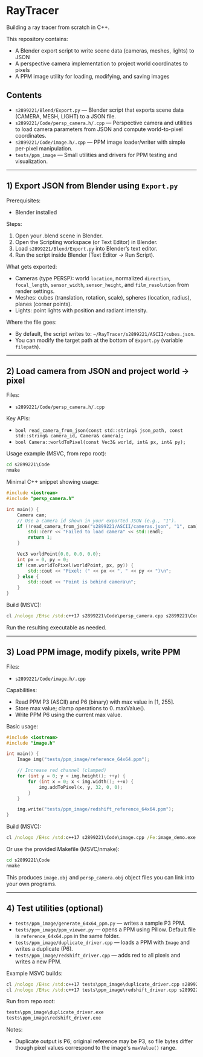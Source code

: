 # RayTracer

Building a ray tracer from scratch in C++.

This repository contains:
- A Blender export script to write scene data (cameras, meshes, lights) to JSON
- A perspective camera implementation to project world coordinates to pixels
- A PPM image utility for loading, modifying, and saving images

## Contents

- `s2899221/Blend/Export.py` — Blender script that exports scene data (CAMERA, MESH, LIGHT) to a JSON file.
- `s2899221/Code/persp_camera.h/.cpp` — Perspective camera and utilities to load camera parameters from JSON and compute world-to-pixel coordinates.
- `s2899221/Code/image.h/.cpp` — PPM image loader/writer with simple per-pixel manipulation.
- `tests/ppm_image` — Small utilities and drivers for PPM testing and visualization.

---

## 1) Export JSON from Blender using `Export.py`

Prerequisites:
- Blender installed

Steps:
1. Open your .blend scene in Blender.
2. Open the Scripting workspace (or Text Editor) in Blender.
3. Load `s2899221/Blend/Export.py` into Blender’s text editor.
4. Run the script inside Blender (Text Editor → Run Script).

What gets exported:
- Cameras (type PERSP): world `location`, normalized `direction`, `focal_length`, `sensor_width`, `sensor_height`, and `film_resolution` from render settings.
- Meshes: cubes (translation, rotation, scale), spheres (location, radius), planes (corner points).
- Lights: point lights with position and radiant intensity.

Where the file goes:
- By default, the script writes to: `~/RayTracer/s2899221/ASCII/cubes.json`.
- You can modify the target path at the bottom of `Export.py` (variable `filepath`).

---

## 2) Load camera from JSON and project world → pixel

Files:
- `s2899221/Code/persp_camera.h/.cpp`

Key APIs:
- `bool read_camera_from_json(const std::string& json_path, const std::string& camera_id, Camera& camera);`
- `bool Camera::worldToPixel(const Vec3& world, int& px, int& py);`

Usage example (MSVC, from repo root):

```bat
cd s2899221\Code
nmake
```

Minimal C++ snippet showing usage:

```cpp
#include <iostream>
#include "persp_camera.h"

int main() {
    Camera cam;
    // Use a camera id shown in your exported JSON (e.g., "1").
    if (!read_camera_from_json("s2899221/ASCII/cameras.json", "1", cam)) {
        std::cerr << "Failed to load camera" << std::endl;
        return 1;
    }

    Vec3 worldPoint{0.0, 0.0, 0.0};
    int px = 0, py = 0;
    if (cam.worldToPixel(worldPoint, px, py)) {
        std::cout << "Pixel: (" << px << ", " << py << ")\n";
    } else {
        std::cout << "Point is behind camera\n";
    }
}
```

Build (MSVC):

```bat
cl /nologo /EHsc /std:c++17 s2899221\Code\persp_camera.cpp s2899221\Code\camera.cpp /Fe:camera_demo.exe
```

Run the resulting executable as needed.

---

## 3) Load PPM image, modify pixels, write PPM

Files:
- `s2899221/Code/image.h/.cpp`

Capabilities:
- Read PPM P3 (ASCII) and P6 (binary) with max value in [1, 255].
- Store max value; clamp operations to 0..maxValue().
- Write PPM P6 using the current max value.

Basic usage:

```cpp
#include <iostream>
#include "image.h"

int main() {
    Image img("tests/ppm_image/reference_64x64.ppm");

    // Increase red channel (clamped)
    for (int y = 0; y < img.height(); ++y) {
        for (int x = 0; x < img.width(); ++x) {
            img.addToPixel(x, y, 32, 0, 0);
        }
    }

    img.write("tests/ppm_image/redshift_reference_64x64.ppm");
}
```

Build (MSVC):

```bat
cl /nologo /EHsc /std:c++17 s2899221\Code\image.cpp /Fe:image_demo.exe
```

Or use the provided Makefile (MSVC/nmake):

```bat
cd s2899221\Code
nmake
```

This produces `image.obj` and `persp_camera.obj` object files you can link into your own programs.

---

## 4) Test utilities (optional)

- `tests/ppm_image/generate_64x64_ppm.py` — writes a sample P3 PPM.
- `tests/ppm_image/ppm_viewer.py` — opens a PPM using Pillow. Default file is `reference_64x64.ppm` in the same folder.
- `tests/ppm_image/duplicate_driver.cpp` — loads a PPM with `Image` and writes a duplicate (P6).
- `tests/ppm_image/redshift_driver.cpp` — adds red to all pixels and writes a new PPM.

Example MSVC builds:

```bat
cl /nologo /EHsc /std:c++17 tests\ppm_image\duplicate_driver.cpp s2899221\Code\image.cpp /Fe:tests\ppm_image\duplicate_driver.exe
cl /nologo /EHsc /std:c++17 tests\ppm_image\redshift_driver.cpp s2899221\Code\image.cpp /Fe:tests\ppm_image\redshift_driver.exe
```

Run from repo root:

```bat
tests\ppm_image\duplicate_driver.exe
tests\ppm_image\redshift_driver.exe
```

Notes:
- Duplicate output is P6; original reference may be P3, so file bytes differ though pixel values correspond to the image's `maxValue()` range.

